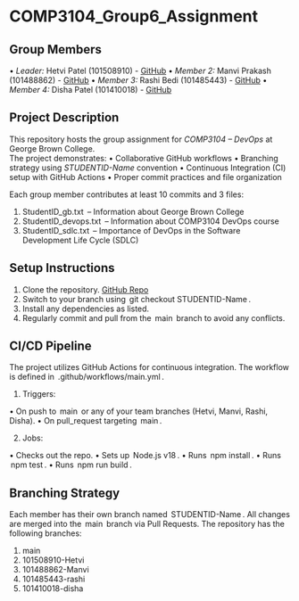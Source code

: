 # COMP3104_Group6_Assignment

## Group Members
•⁠  ⁠*Leader:* Hetvi Patel (101508910) - [GitHub](https://github.com/hetvi0305)
•⁠  ⁠*Member 2:* Manvi Prakash (101488862) - [GitHub](https://github.com/ManviPrakash)
•⁠  ⁠*Member 3:* Rashi Bedi (101485443) - [GitHub](https://github.com/rashibedi)
•⁠  ⁠*Member 4:* Disha Patel (101410018) - [GitHub](https://github.com/disha2117)

## Project Description
This repository hosts the group assignment for *COMP3104 – DevOps* at George Brown College.  
The project demonstrates:
•⁠  ⁠Collaborative GitHub workflows
•⁠  ⁠Branching strategy using *STUDENTID-Name* convention
•⁠  ⁠Continuous Integration (CI) setup with GitHub Actions
•⁠  ⁠Proper commit practices and file organization

Each group member contributes at least 10 commits and 3 files:
1. StudentID_gb.txt ⁠ – Information about George Brown College 
2. StudentID_devops.txt ⁠ – Information about COMP3104 DevOps course
3. StudentID_sdlc.txt ⁠ – Importance of DevOps in the Software Development Life Cycle (SDLC)

## Setup Instructions
1. ⁠Clone the repository. [GitHub Repo](https://github.com/hetvi0305/COMP3104_Group6_Assignment) 
2. Switch to your branch using ⁠ git checkout STUDENTID-Name .
3. ⁠Install any dependencies as listed.
4. ⁠Regularly commit and pull from the ⁠ main ⁠ branch to avoid any conflicts.

## CI/CD Pipeline
The project utilizes GitHub Actions for continuous integration. The workflow is defined in ⁠ .github/workflows/main.yml ⁠.
1.  ⁠Triggers:

•⁠  ⁠On push to ⁠ main ⁠ or any of your team branches (Hetvi, Manvi, Rashi, Disha).
•⁠  ⁠On pull_request targeting ⁠ main ⁠.

2. ⁠Jobs:

•⁠  ⁠Checks out the repo.
•⁠  ⁠Sets up ⁠ Node.js v18 ⁠.
•⁠  ⁠Runs ⁠ npm install ⁠.
•⁠  ⁠Runs ⁠ npm test ⁠.
•⁠  ⁠Runs ⁠ npm run build ⁠.

## Branching Strategy
Each member has their own branch named ⁠ STUDENTID-Name ⁠. All changes are merged into the ⁠ main ⁠ branch via Pull Requests.
The repository has the following branches:
1.  ⁠main
2. ⁠101508910-Hetvi
3. ⁠101488862-Manvi
4. ⁠⁠101485443-rashi
5. ⁠101410018-disha